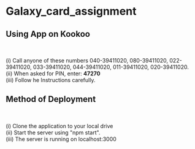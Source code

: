 # Galaxy_card_assignment



<h2> Using App on Kookoo </h2>
<br />

(i) Call anyone of these numbers 040-39411020, 080-39411020, 022-39411020, 033-39411020, 044-39411020, 011-39411020, 020-39411020. <br />
(ii) When asked for PIN, enter: <strong>47270</strong><br />
(iii) Follow he Instructions carefully. <br />



<h2> Method of Deployment </h2>
<br />

(i) Clone the application to your local drive <br />
(ii) Start the server using "npm start".
<br />
(iii) The server is running on localhost:3000
<br /> 

